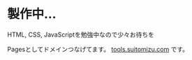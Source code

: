# 製作中…

HTML, CSS, JavaScriptを勉強中なので少々お待ちを

Pagesとしてドメインつなげてます。
[tools.suitomizu.com](http://tools.suitomizu.com/)
です。

